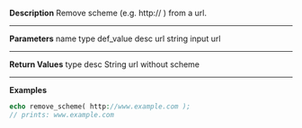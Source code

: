 **Description**
Remove scheme (e.g. http:// ) from a url.

--------
**Parameters**
name	type	def_value	desc
url	string		input url

--------
**Return Values**
type	desc
String	url without scheme

--------
**Examples**

```php
echo remove_scheme( http://www.example.com );
// prints: www.example.com
```